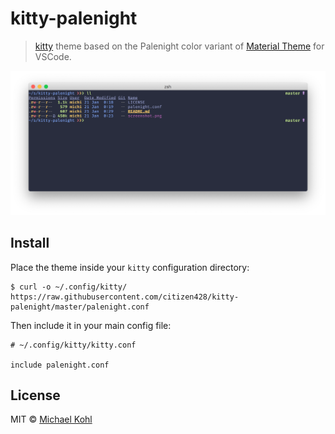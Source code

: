# kitty-palenight

> [kitty](https://github.com/kovidgoyal/kitty) theme based on the Palenight color variant of [Material Theme](https://marketplace.visualstudio.com/items?itemName=Equinusocio.vsc-material-theme) for VSCode.

![screenshot](screenshot.png)

## Install

Place the theme inside your `kitty` configuration directory:

```
$ curl -o ~/.config/kitty/ https://raw.githubusercontent.com/citizen428/kitty-palenight/master/palenight.conf
```

Then include it in your main config file:

```
# ~/.config/kitty/kitty.conf

include palenight.conf
```

## License

MIT © [Michael Kohl](https://citizen428.net)

